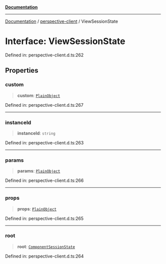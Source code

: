 [**Documentation**](../../index.md)

***

[Documentation](../../index.md) / [perspective-client](../index.md) / ViewSessionState

# Interface: ViewSessionState

Defined in: perspective-client.d.ts:262

## Properties

### custom

> **custom**: [`PlainObject`](../type-aliases/PlainObject.md)

Defined in: perspective-client.d.ts:267

***

### instanceId

> **instanceId**: `string`

Defined in: perspective-client.d.ts:263

***

### params

> **params**: [`PlainObject`](../type-aliases/PlainObject.md)

Defined in: perspective-client.d.ts:266

***

### props

> **props**: [`PlainObject`](../type-aliases/PlainObject.md)

Defined in: perspective-client.d.ts:265

***

### root

> **root**: [`ComponentSessionState`](ComponentSessionState.md)

Defined in: perspective-client.d.ts:264
